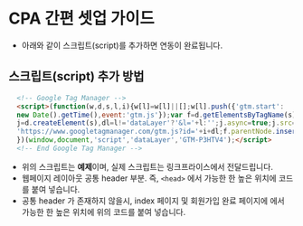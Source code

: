 # CPA 간편 셋업 가이드 

* 아래와 같이 스크립트(script)를 추가하면 연동이 완료됩니다. 



## **스크립트(script) 추가 방법** 

```html
  <!-- Google Tag Manager -->
  <script>(function(w,d,s,l,i){w[l]=w[l]||[];w[l].push({'gtm.start':
  new Date().getTime(),event:'gtm.js'});var f=d.getElementsByTagName(s)[0],
  j=d.createElement(s),dl=l!='dataLayer'?'&l='+l:'';j.async=true;j.src=
  'https://www.googletagmanager.com/gtm.js?id='+i+dl;f.parentNode.insertBefore(j,f);
  })(window,document,'script','dataLayer','GTM-P3HTV4');</script>
  <!-- End Google Tag Manager -->
```

* 위의 스크립트는 **예제**이며, 실제 스크립트는 링크프라이스에서 전달드립니다.
* 웹페이지 레이아웃 공통 header 부분. 즉, `<head>` 에서 가능한 한 높은 위치에 코드를 붙여 넣습니다.
* 공통 header 가 존재하지 않을시, index 페이지 및 회원가입 완료 페이지에 <head> 에서 가능한 한 높은 위치에 위의 코드를 붙여 넣습니다.

